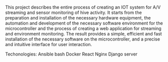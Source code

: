 This project describes the entire process of creating an IOT system for A/V streaming and sensor monitoring of hive activity. It starts from the preparation and installation of the necessary hardware equipment, the automation and development of the necessary software environment for the microcontroller and the process of creating a web application for streaming and environment monitoring. The result provides a simple, efficient and fast installation of the necessary software on the microcontroller, and a precise and intuitive interface for user interaction.

Techonologies:
  Ansible
  bash
  Docker
  React
  Nginx
  Django server
  
